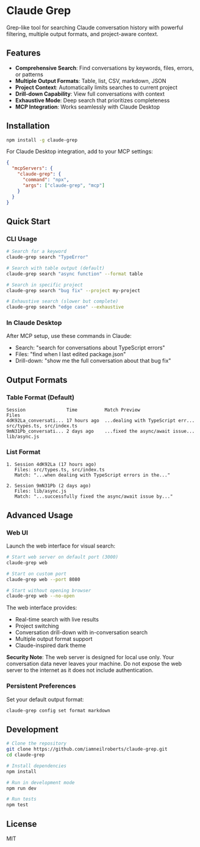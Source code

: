 # Claude Grep

Grep-like tool for searching Claude conversation history with powerful filtering, multiple output formats, and project-aware context.

## Features

- **Comprehensive Search**: Find conversations by keywords, files, errors, or patterns
- **Multiple Output Formats**: Table, list, CSV, markdown, JSON
- **Project Context**: Automatically limits searches to current project
- **Drill-down Capability**: View full conversations with context
- **Exhaustive Mode**: Deep search that prioritizes completeness
- **MCP Integration**: Works seamlessly with Claude Desktop

## Installation

```bash
npm install -g claude-grep
```

For Claude Desktop integration, add to your MCP settings:

```json
{
  "mcpServers": {
    "claude-grep": {
      "command": "npx",
      "args": ["claude-grep", "mcp"]
    }
  }
}
```

## Quick Start

### CLI Usage

```bash
# Search for a keyword
claude-grep search "TypeError"

# Search with table output (default)
claude-grep search "async function" --format table

# Search in specific project
claude-grep search "bug fix" --project my-project

# Exhaustive search (slower but complete)
claude-grep search "edge case" --exhaustive
```

### In Claude Desktop

After MCP setup, use these commands in Claude:

- Search: "search for conversations about TypeScript errors"
- Files: "find when I last edited package.json"
- Drill-down: "show me the full conversation about that bug fix"

## Output Formats

### Table Format (Default)
```
Session               Time          Match Preview                    Files
4dK92La_conversati... 17 hours ago  ...dealing with TypeScript err... src/types.ts, src/index.ts
9mN31Pb_conversati... 2 days ago    ...fixed the async/await issue... lib/async.js
```

### List Format
```
1. Session 4dK92La (17 hours ago)
   Files: src/types.ts, src/index.ts
   Match: "...when dealing with TypeScript errors in the..."
   
2. Session 9mN31Pb (2 days ago)
   Files: lib/async.js
   Match: "...successfully fixed the async/await issue by..."
```

## Advanced Usage

### Web UI

Launch the web interface for visual search:

```bash
# Start web server on default port (3000)
claude-grep web

# Start on custom port
claude-grep web --port 8080

# Start without opening browser
claude-grep web --no-open
```

The web interface provides:
- Real-time search with live results
- Project switching
- Conversation drill-down with in-conversation search
- Multiple output format support
- Claude-inspired dark theme

**Security Note**: The web server is designed for local use only. Your conversation data never leaves your machine. Do not expose the web server to the internet as it does not include authentication.

### Persistent Preferences

Set your default output format:

```bash
claude-grep config set format markdown
```

## Development

```bash
# Clone the repository
git clone https://github.com/iamneilroberts/claude-grep.git
cd claude-grep

# Install dependencies
npm install

# Run in development mode
npm run dev

# Run tests
npm test
```

## License

MIT